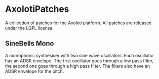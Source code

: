 # AxolotiPatches

A collection of patches for the Axoloti platform. All patches are released under the LGPL license.

## SineBells Mono

A monophonic synthesiser with two sine wave oscillators. Each oscillator has an ADSR envelope. The first oscillator goes through a low pass filter, the second one goes through a high pass filter. The filters also have an ADSR envelope for the pitch.